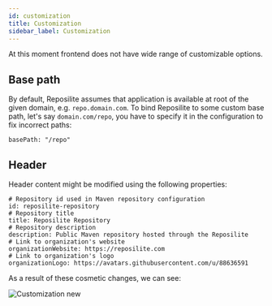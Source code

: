 ```yaml
---
id: customization
title: Customization
sidebar_label: Customization
---
```


At this moment frontend does not have wide range of customizable options.

## Base path
By default, 
Reposilite assumes that application is available at root of the given domain, 
e.g. `repo.domain.com`. 
To bind Reposilite to some custom base path, let's say `domain.com/repo`,
you have to specify it in the configuration to fix incorrect paths:

```properties
basePath: "/repo"
```

## Header
Header content might be modified using the following properties:

```properties
# Repository id used in Maven repository configuration
id: reposilite-repository
# Repository title
title: Reposilite Repository
# Repository description
description: Public Maven repository hosted through the Reposilite
# Link to organization's website
organizationWebsite: https://reposilite.com
# Link to organization's logo
organizationLogo: https://avatars.githubusercontent.com/u/88636591
```

As a result of these cosmetic changes, we can see:

![Customization new](/img/customization-new.png)